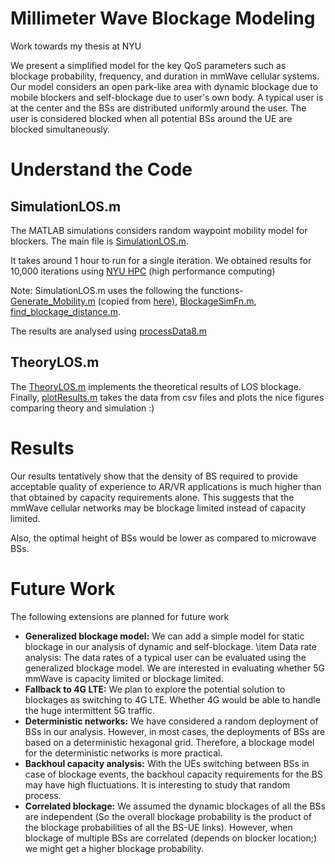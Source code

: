 # Millimeter Wave Blockage Modeling

Work towards my thesis at NYU

We present a simplified model for the key QoS parameters such as blockage probability, frequency, and duration in mmWave cellular systems. Our model considers an open park-like area with dynamic blockage due to mobile blockers and self-blockage due to user's own body. A typical user is at the center and the BSs are distributed uniformly around the user. The user is considered blocked when all potential BSs around the UE are blocked simultaneously. 

# Understand the Code
## SimulationLOS.m
The MATLAB simulations considers random waypoint mobility model for blockers. The main file is [SimulationLOS.m](SimulationLOS.m).

It takes around 1 hour to run for a single iteration. We obtained results for 10,000 iterations using [NYU HPC](HPC_Matlab.md) (high performance computing)

Note: SimulationLOS.m uses the following the functions- [Generate_Mobility.m](Generate_Mobility.m) (copied from [here)](https://www.mathworks.com/matlabcentral/fileexchange/30939-random-waypoint-mobility-model), [BlockageSimFn.m](BlockageSimFn.m), [find_blockage_distance.m](find_blockage_distance.m).

The results are analysed using [processData8.m](processData8.m)

## TheoryLOS.m
The [TheoryLOS.m](TheoryLOS.m) implements the theoretical results of LOS blockage. Finally, [plotResults.m](plotResults.m) takes the data from csv files and plots the nice figures comparing theory and simulation :)

# Results
Our results tentatively show that the density of BS required to provide acceptable quality of experience to AR/VR applications is much higher than that obtained by capacity requirements alone. This suggests that the mmWave cellular networks may be blockage limited instead of capacity limited. 

Also, the optimal height of BSs would be lower as compared to microwave BSs. 

# Future Work

The following extensions are planned for future work

* **Generalized blockage model:** We can add a simple model for static blockage in our analysis of dynamic and self-blockage. 
\item Data rate analysis: The data rates of a typical user can be evaluated using the generalized blockage model. We are interested in evaluating whether 5G mmWave is capacity limited or blockage limited.
* **Fallback to 4G LTE:** We plan to explore the potential solution to blockages as switching to 4G LTE. Whether 4G would be able to handle the huge intermittent 5G traffic.
* **Deterministic networks:** We have considered a random deployment of BSs in our analysis. However, in most cases, the deployments of BSs are based on a deterministic hexagonal grid. Therefore, a blockage model for the deterministic networks is more practical.
* **Backhoul capacity analysis:** With the UEs switching between BSs in case of blockage events, the backhoul capacity requirements for the BS may have high fluctuations. It is interesting to study that random process.
* **Correlated blockage:** We assumed the dynamic blockages of all the BSs are independent (So the overall blockage probability is the product of the blockage probabilities of all the BS-UE links). However, when blockage of multiple BSs are correlated (depends on blocker location;) we might get a higher blockage probability.


